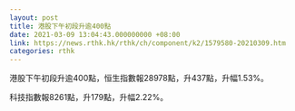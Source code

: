```yaml
---
layout: post
title: 港股下午初段升逾400點
date: 2021-03-09 13:04:43.000000000 +08:00
link: https://news.rthk.hk/rthk/ch/component/k2/1579580-20210309.htm
categories: rthk
---
```


港股下午初段升逾400點，恒生指數報28978點，升437點，升幅1.53%。

科技指數報8261點，升179點，升幅2.22%。
